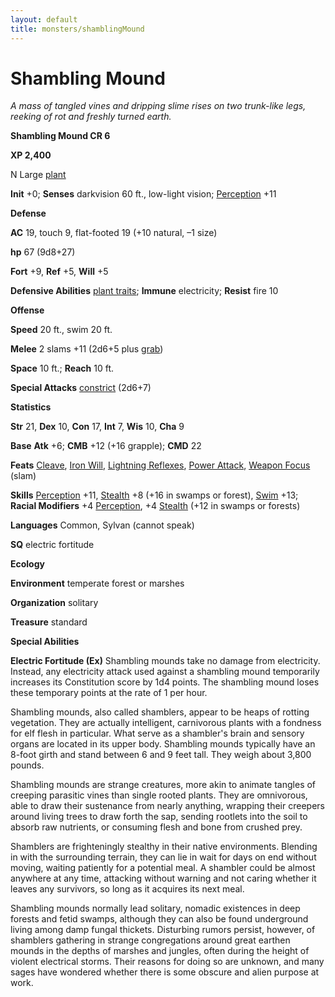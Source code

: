 ```yaml
---
layout: default
title: monsters/shamblingMound
---
```

# Shambling Mound

_A mass of tangled vines and dripping slime rises on two trunk-like legs, reeking of rot and freshly turned earth._

**Shambling Mound CR 6**

**XP 2,400**

N Large [plant](creatureTypes#_plant)

**Init** +0; **Senses** darkvision 60 ft., low-light vision; [Perception](../skills/perception#_perception) +11

**Defense**

**AC** 19, touch 9, flat-footed 19 (+10 natural, –1 size)

**hp** 67 (9d8+27)

**Fort** +9, **Ref** +5, **Will** +5

**Defensive Abilities** [plant traits](universalMonsterRules#_plant-traits); **Immune** electricity; **Resist** fire 10

**Offense**

**Speed** 20 ft., swim 20 ft.

**Melee** 2 slams +11 (2d6+5 plus [grab](universalMonsterRules#_grab))

**Space** 10 ft.; **Reach** 10 ft.

**Special Attacks** [constrict](universalMonsterRules#_constrict) (2d6+7)

**Statistics**

**Str** 21, **Dex** 10, **Con** 17, **Int** 7, **Wis** 10, **Cha** 9

**Base**  **Atk** +6; **CMB** +12 (+16 grapple); **CMD** 22

**Feats** [Cleave](../feats#_cleave), [Iron Will](../feats#_iron-will), [Lightning Reflexes](../feats#_lightning-reflexes), [Power Attack](../feats#_power-attack), [Weapon Focus](../feats#_weapon-focus) (slam)

**Skills** [Perception](../skills/perception#_perception) +11, [Stealth](../skills/stealth#_stealth) +8 (+16 in swamps or forest), [Swim](../skills/swim#_swim) +13; **Racial Modifiers** +4 [Perception](../skills/perception#_perception), +4 [Stealth](../skills/stealth#_stealth) (+12 in swamps or forests)

**Languages** Common, Sylvan (cannot speak)

**SQ** electric fortitude

**Ecology**

**Environment** temperate forest or marshes

**Organization** solitary

**Treasure** standard

**Special Abilities**

**Electric Fortitude (Ex)** Shambling mounds take no damage from electricity. Instead, any electricity attack used against a shambling mound temporarily increases its Constitution score by 1d4 points. The shambling mound loses these temporary points at the rate of 1 per hour.

Shambling mounds, also called shamblers, appear to be heaps of rotting vegetation. They are actually intelligent, carnivorous plants with a fondness for elf flesh in particular. What serve as a shambler's brain and sensory organs are located in its upper body. Shambling mounds typically have an 8-foot girth and stand between 6 and 9 feet tall. They weigh about 3,800 pounds.

Shambling mounds are strange creatures, more akin to animate tangles of creeping parasitic vines than single rooted plants. They are omnivorous, able to draw their sustenance from nearly anything, wrapping their creepers around living trees to draw forth the sap, sending rootlets into the soil to absorb raw nutrients, or consuming flesh and bone from crushed prey.

Shamblers are frighteningly stealthy in their native environments. Blending in with the surrounding terrain, they can lie in wait for days on end without moving, waiting patiently for a potential meal. A shambler could be almost anywhere at any time, attacking without warning and not caring whether it leaves any survivors, so long as it acquires its next meal.

Shambling mounds normally lead solitary, nomadic existences in deep forests and fetid swamps, although they can also be found underground living among damp fungal thickets. Disturbing rumors persist, however, of shamblers gathering in strange congregations around great earthen mounds in the depths of marshes and jungles, often during the height of violent electrical storms. Their reasons for doing so are unknown, and many sages have wondered whether there is some obscure and alien purpose at work.


